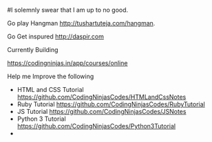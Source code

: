 #I solemnly swear that I am up to no good.

Go play Hangman <http://tushartuteja.com/hangman>.

Go Get inspured <http://daspir.com>

Currently Building

<https://codingninjas.in/app/courses/online>

Help me Improve the following

* HTML and CSS Tutorial <https://github.com/CodingNinjasCodes/HTMLandCssNotes>
* Ruby Tutorial <https://github.com/CodingNinjasCodes/RubyTutorial>
* JS Tutorial <https://github.com/CodingNinjasCodes/JSNotes>
* Python 3 Tutorial <https://github.com/CodingNinjasCodes/Python3Tutorial>
*





